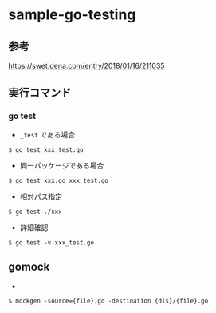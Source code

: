 # sample-go-testing

## 参考
https://swet.dena.com/entry/2018/01/16/211035

## 実行コマンド

### go test
* `_test` である場合
```
$ go test xxx_test.go
```

* 同一パッケージである場合
```
$ go test xxx.go xxx_test.go
```

* 相対パス指定
```
$ go test ./xxx
```

* 詳細確認
```
$ go test -v xxx_test.go
```

## gomock
* 
```
$ mockgen -source={file}.go -destination {dis}/{file}.go
```
